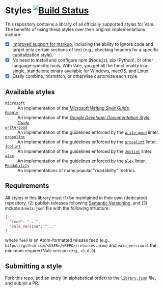 # Styles [![Build Status](https://travis-ci.org/errata-ai/styles.svg?branch=master)](https://travis-ci.org/errata-ai/styles)

This repository contains a library of all officially supported styles for Vale. The benefits of using these styles over their original implementations include:

- [X] [Improved support for markup](https://vale.sh/docs/topics/scoping/), including the ability to ignore code and target only certain sections of text (e.g., checking headers for a specific capitalization style).
- [X] No need to install and configure npm (Node.js), pip (Python), or other language-specific tools. With Vale, you get all the functionality in a single, standalone binary available for Windows, macOS, and Linux.
- [X] Easily combine, mismatch, or otherwise customize each style.

## Available styles

<dl>
  <dt><a href="https://github.com/errata-ai/Microsoft"><code>Microsoft</code></a></dt>
  <dd>An implementation of the <a href="https://docs.microsoft.com/en-us/style-guide/welcome/"><i>Microsoft Writing Style Guide</i></a>.</dd>

  <dt><a href="https://github.com/errata-ai/Google"><code>Google</code></a></dt>
  <dd>An implementation of the <a href="https://developers.google.com/style/"><i>Google Developer Documentation Style Guide</i></a>.</dd>

  <dt><a href="https://github.com/errata-ai/write-good"><code>write-good</code></a></dt>
  <dd>An implementation of the guidelines enforced by the <a href="https://github.com/btford/write-good"><code>write-good</code></a> linter.</dd>

  <dt><a href="https://github.com/errata-ai/proselint"><code>proselint</code></a></dt>
  <dd>An implementation of the guidelines enforced by the <a href="https://github.com/amperser/proselint/"><code>proselint</code></a> linter.</dd>

  <dt><a href="https://github.com/errata-ai/Joblint"><code>Joblint</code></a></dt>
  <dd>An implementation of the guidelines enforced by the <a href="https://github.com/rowanmanning/joblint"><code>Joblint</code></a> linter.</dd>

  <dt><a href="https://github.com/errata-ai/alex"><code>alex</code></a></dt>
  <dd>An implementation of the guidelines enforced by the <a href="https://github.com/get-alex/alex"><code>alex</code></a> linter.</dd>

  <dt><a href="https://github.com/errata-ai/readability"><code>Readability</code></a></dt>
  <dd>An implementations of many popular "readability" metrics.</dd>
</dl>

## Requirements

All styles in this library must (1) be maintained in their own (dedicated) repository, (2) publish releases following [Semantic Versioning](https://semver.org/), and (3) include a `meta.json` file with the following structure:

```json
{
  "feed": "...",
  "vale_version": "..."
}
```

where `feed` is an Atom-formatted release feed (e.g., `https://github.com/<USER>/<REPO>/releases.atom`) and `vale_version` is the minimum required Vale version (e.g., `v1.0.0`).

## Submitting a style

Fork this repo, add an entry (in alphabetical order) to the [`library.json`](https://github.com/errata-ai/styles/blob/master/library.json) file, and submit a PR.
